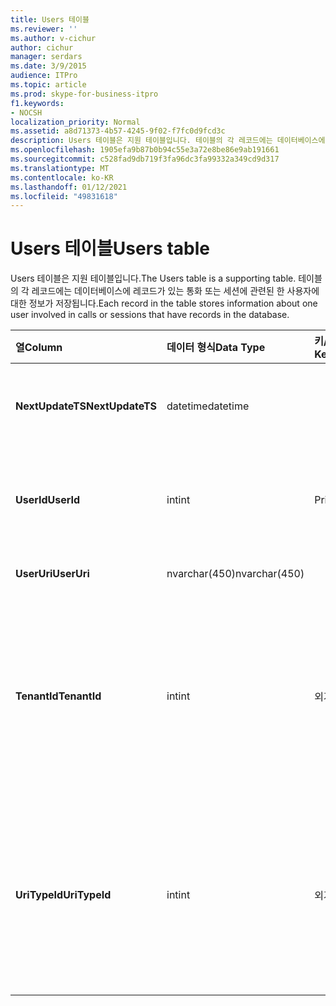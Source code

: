 ```yaml
---
title: Users 테이블
ms.reviewer: ''
ms.author: v-cichur
author: cichur
manager: serdars
ms.date: 3/9/2015
audience: ITPro
ms.topic: article
ms.prod: skype-for-business-itpro
f1.keywords:
- NOCSH
localization_priority: Normal
ms.assetid: a8d71373-4b57-4245-9f02-f7fc0d9fcd3c
description: Users 테이블은 지원 테이블입니다. 테이블의 각 레코드에는 데이터베이스에 레코드가 있는 통화 또는 세션에 관련된 한 사용자에 대한 정보가 저장됩니다.
ms.openlocfilehash: 1905efa9b87b0b94c55e3a72e8be86e9ab191661
ms.sourcegitcommit: c528fad9db719f3fa96dc3fa99332a349cd9d317
ms.translationtype: MT
ms.contentlocale: ko-KR
ms.lasthandoff: 01/12/2021
ms.locfileid: "49831618"
---
```

# <a name="users-table"></a><span data-ttu-id="a644a-104">Users 테이블</span><span class="sxs-lookup"><span data-stu-id="a644a-104">Users table</span></span>
 
<span data-ttu-id="a644a-105">Users 테이블은 지원 테이블입니다.</span><span class="sxs-lookup"><span data-stu-id="a644a-105">The Users table is a supporting table.</span></span> <span data-ttu-id="a644a-106">테이블의 각 레코드에는 데이터베이스에 레코드가 있는 통화 또는 세션에 관련된 한 사용자에 대한 정보가 저장됩니다.</span><span class="sxs-lookup"><span data-stu-id="a644a-106">Each record in the table stores information about one user involved in calls or sessions that have records in the database.</span></span>
  
|<span data-ttu-id="a644a-107">**열**</span><span class="sxs-lookup"><span data-stu-id="a644a-107">**Column**</span></span>|<span data-ttu-id="a644a-108">**데이터 형식**</span><span class="sxs-lookup"><span data-stu-id="a644a-108">**Data Type**</span></span>|<span data-ttu-id="a644a-109">**키/인덱스**</span><span class="sxs-lookup"><span data-stu-id="a644a-109">**Key/Index**</span></span>|<span data-ttu-id="a644a-110">**세부 정보**</span><span class="sxs-lookup"><span data-stu-id="a644a-110">**Details**</span></span>|
|:-----|:-----|:-----|:-----|
|<span data-ttu-id="a644a-111">**NextUpdateTS**</span><span class="sxs-lookup"><span data-stu-id="a644a-111">**NextUpdateTS**</span></span> <br/> |<span data-ttu-id="a644a-112">datetime</span><span class="sxs-lookup"><span data-stu-id="a644a-112">datetime</span></span>  <br/> ||<span data-ttu-id="a644a-113">내부용 타임스탬프입니다.</span><span class="sxs-lookup"><span data-stu-id="a644a-113">Time stamp for internal use.</span></span>  <br/> |
|<span data-ttu-id="a644a-114">**UserId**</span><span class="sxs-lookup"><span data-stu-id="a644a-114">**UserId**</span></span> <br/> |<span data-ttu-id="a644a-115">int</span><span class="sxs-lookup"><span data-stu-id="a644a-115">int</span></span>  <br/> |<span data-ttu-id="a644a-116">Primary</span><span class="sxs-lookup"><span data-stu-id="a644a-116">Primary</span></span>  <br/> |<span data-ttu-id="a644a-117">이 사용자를 식별하는 고유 번호입니다.</span><span class="sxs-lookup"><span data-stu-id="a644a-117">Unique number identifying this user.</span></span>  <br/> |
|<span data-ttu-id="a644a-118">**UserUri**</span><span class="sxs-lookup"><span data-stu-id="a644a-118">**UserUri**</span></span> <br/> |<span data-ttu-id="a644a-119">nvarchar(450)</span><span class="sxs-lookup"><span data-stu-id="a644a-119">nvarchar(450)</span></span>  <br/> | <br/> |<span data-ttu-id="a644a-120">사용자 URI입니다.</span><span class="sxs-lookup"><span data-stu-id="a644a-120">User URI.</span></span>  <br/> |
|<span data-ttu-id="a644a-121">**TenantId**</span><span class="sxs-lookup"><span data-stu-id="a644a-121">**TenantId**</span></span> <br/> |<span data-ttu-id="a644a-122">int</span><span class="sxs-lookup"><span data-stu-id="a644a-122">int</span></span>  <br/> |<span data-ttu-id="a644a-123">외계인</span><span class="sxs-lookup"><span data-stu-id="a644a-123">Foreign</span></span>  <br/> |<span data-ttu-id="a644a-124">이 사용자의 테넌트 ID입니다.</span><span class="sxs-lookup"><span data-stu-id="a644a-124">This user's Tenant ID.</span></span> <span data-ttu-id="a644a-125">자세한 내용은 [Tenants 테이블을](tenants.md) 참조하세요.</span><span class="sxs-lookup"><span data-stu-id="a644a-125">See the [Tenants table](tenants.md) for more information.</span></span> <br/> |
|<span data-ttu-id="a644a-126">**UriTypeId**</span><span class="sxs-lookup"><span data-stu-id="a644a-126">**UriTypeId**</span></span> <br/> |<span data-ttu-id="a644a-127">int</span><span class="sxs-lookup"><span data-stu-id="a644a-127">int</span></span>  <br/> |<span data-ttu-id="a644a-128">외계인</span><span class="sxs-lookup"><span data-stu-id="a644a-128">Foreign</span></span>  <br/> |<span data-ttu-id="a644a-129">이 사용자의 URI 형식입니다.</span><span class="sxs-lookup"><span data-stu-id="a644a-129">This user's URI type.</span></span> <span data-ttu-id="a644a-130">자세한 내용은 [UriTypes 테이블을](uritypes.md) 참조하세요.</span><span class="sxs-lookup"><span data-stu-id="a644a-130">See the [UriTypes table](uritypes.md) for more information.</span></span> <br/> |
   

